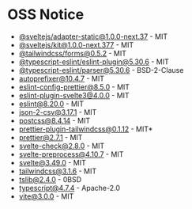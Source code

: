 # OSS Notice

- [@sveltejs/adapter-static@1.0.0-next.37](https://github.com/sveltejs/kit) - MIT
- [@sveltejs/kit@1.0.0-next.377](https://github.com/sveltejs/kit) - MIT
- [@tailwindcss/forms@0.5.2](https://github.com/tailwindlabs/tailwindcss-forms) - MIT
- [@typescript-eslint/eslint-plugin@5.30.6](https://github.com/typescript-eslint/typescript-eslint) - MIT
- [@typescript-eslint/parser@5.30.6](https://github.com/typescript-eslint/typescript-eslint) - BSD-2-Clause
- [autoprefixer@10.4.7](https://github.com/postcss/autoprefixer) - MIT
- [eslint-config-prettier@8.5.0](https://github.com/prettier/eslint-config-prettier) - MIT
- [eslint-plugin-svelte3@4.0.0](https://github.com/sveltejs/eslint-plugin-svelte3) - MIT
- [eslint@8.20.0](https://github.com/eslint/eslint) - MIT
- [json-2-csv@3.17.1](https://github.com/mrodrig/json-2-csv) - MIT
- [postcss@8.4.14](https://github.com/postcss/postcss) - MIT
- [prettier-plugin-tailwindcss@0.1.12](https://github.com/tailwindlabs/prettier-plugin-tailwindcss) - MIT\*
- [prettier@2.7.1](https://github.com/prettier/prettier) - MIT
- [svelte-check@2.8.0](https://github.com/sveltejs/language-tools) - MIT
- [svelte-preprocess@4.10.7](https://github.com/sveltejs/svelte-preprocess) - MIT
- [svelte@3.49.0](https://github.com/sveltejs/svelte) - MIT
- [tailwindcss@3.1.6](https://github.com/tailwindlabs/tailwindcss) - MIT
- [tslib@2.4.0](https://github.com/Microsoft/tslib) - 0BSD
- [typescript@4.7.4](https://github.com/Microsoft/TypeScript) - Apache-2.0
- [vite@3.0.0](https://github.com/vitejs/vite) - MIT
